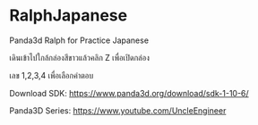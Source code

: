 # RalphJapanese
Panda3d Ralph for Practice Japanese

เดินเข้าไปใกล้กล่องสีขาวแล้วคลิก Z เพื่อเปิดกล่อง

เลข 1,2,3,4 เพื่อเลือกคำตอบ

Download SDK: https://www.panda3d.org/download/sdk-1-10-6/

Panda3D Series: https://www.youtube.com/UncleEngineer


